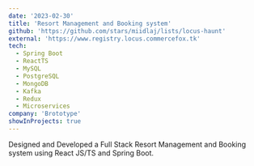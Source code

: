 ```yaml
---
date: '2023-02-30'
title: 'Resort Management and Booking system'
github: 'https://github.com/stars/miidlaj/lists/locus-haunt'
external: 'https://www.registry.locus.commercefox.tk'
tech:
  - Spring Boot
  - ReactTS
  - MySQL
  - PostgreSQL
  - MongoDB
  - Kafka
  - Redux
  - Microservices
company: 'Brototype'
showInProjects: true
---
```


Designed and Developed a Full Stack Resort Management and Booking system using React JS/TS and Spring Boot. 
